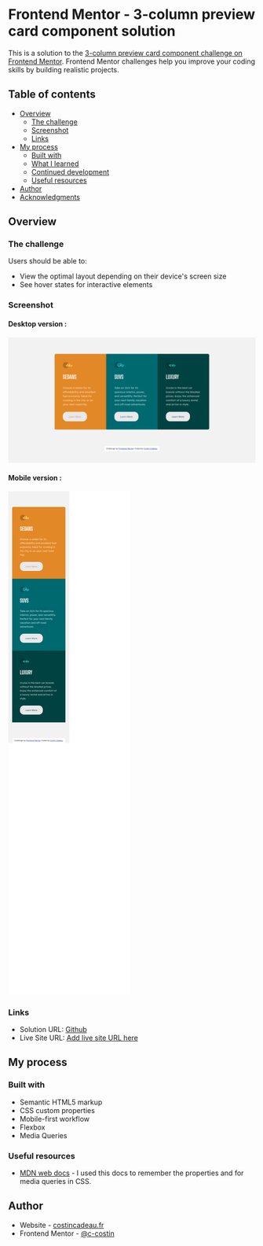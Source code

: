# Frontend Mentor - 3-column preview card component solution

This is a solution to the [3-column preview card component challenge on Frontend Mentor](https://www.frontendmentor.io/challenges/3column-preview-card-component-pH92eAR2-). Frontend Mentor challenges help you improve your coding skills by building realistic projects. 

## Table of contents

- [Overview](#overview)
  - [The challenge](#the-challenge)
  - [Screenshot](#screenshot)
  - [Links](#links)
- [My process](#my-process)
  - [Built with](#built-with)
  - [What I learned](#what-i-learned)
  - [Continued development](#continued-development)
  - [Useful resources](#useful-resources)
- [Author](#author)
- [Acknowledgments](#acknowledgments)

## Overview

### The challenge

Users should be able to:

- View the optimal layout depending on their device's screen size
- See hover states for interactive elements

### Screenshot

#### Desktop version :
![](./screenshots/desktop1440.png)

#### Mobile version :
![](./screenshots/mobile375.png)


### Links

- Solution URL: [Github](https://github.com/c-costin/3-column-preview-card-component)
- Live Site URL: [Add live site URL here](https://)

## My process

### Built with

- Semantic HTML5 markup
- CSS custom properties
- Mobile-first workflow
- Flexbox
- Media Queries

### Useful resources

- [MDN web docs](https://developer.mozilla.org/en-US/) - I used this docs to remember the properties and for media queries in CSS.

## Author

- Website - [costincadeau.fr](https://costincadeau.fr)
- Frontend Mentor - [@c-costin](https://www.frontendmentor.io/profile/c-costin)

